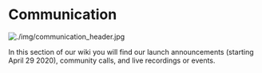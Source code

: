 # Communication

![./img/communication_header.jpg](./img/communication_header.jpg)

In this section of our wiki you will find our launch announcements (starting April 29 2020), community calls, and live recordings or events.
